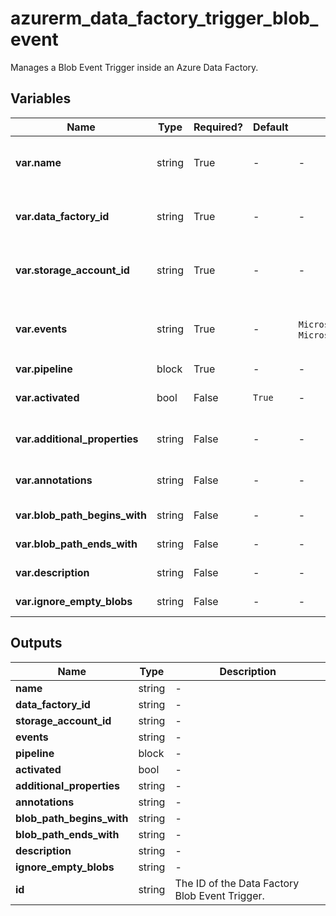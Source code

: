 # azurerm_data_factory_trigger_blob_event

Manages a Blob Event Trigger inside an Azure Data Factory.

## Variables

| Name | Type | Required? | Default  | possible values | Description |
| ---- | ---- | --------- | -------- | ----------- | ----------- |
| **var.name** | string | True | -  |  -  | Specifies the name of the Data Factory Blob Event Trigger. Changing this forces a new resource to be created. | 
| **var.data_factory_id** | string | True | -  |  -  | The ID of Data Factory in which to associate the Trigger with. Changing this forces a new resource. | 
| **var.storage_account_id** | string | True | -  |  -  | The ID of Storage Account in which blob event will be listened. Changing this forces a new resource. | 
| **var.events** | string | True | -  |  `Microsoft.Storage.BlobCreated`, `Microsoft.Storage.BlobDeleted`  | List of events that will fire this trigger. Possible values are `Microsoft.Storage.BlobCreated` and `Microsoft.Storage.BlobDeleted`. | 
| **var.pipeline** | block | True | -  |  -  | One or more `pipeline` blocks. | 
| **var.activated** | bool | False | `True`  |  -  | Specifies if the Data Factory Blob Event Trigger is activated. Defaults to `true`. | 
| **var.additional_properties** | string | False | -  |  -  | A map of additional properties to associate with the Data Factory Blob Event Trigger. | 
| **var.annotations** | string | False | -  |  -  | List of tags that can be used for describing the Data Factory Blob Event Trigger. | 
| **var.blob_path_begins_with** | string | False | -  |  -  | The pattern that blob path starts with for trigger to fire. | 
| **var.blob_path_ends_with** | string | False | -  |  -  | The pattern that blob path ends with for trigger to fire. | 
| **var.description** | string | False | -  |  -  | The description for the Data Factory Blob Event Trigger. | 
| **var.ignore_empty_blobs** | string | False | -  |  -  | are blobs with zero bytes ignored? | 



## Outputs

| Name | Type | Description |
| ---- | ---- | --------- | 
| **name** | string  | - | 
| **data_factory_id** | string  | - | 
| **storage_account_id** | string  | - | 
| **events** | string  | - | 
| **pipeline** | block  | - | 
| **activated** | bool  | - | 
| **additional_properties** | string  | - | 
| **annotations** | string  | - | 
| **blob_path_begins_with** | string  | - | 
| **blob_path_ends_with** | string  | - | 
| **description** | string  | - | 
| **ignore_empty_blobs** | string  | - | 
| **id** | string  | The ID of the Data Factory Blob Event Trigger. | 